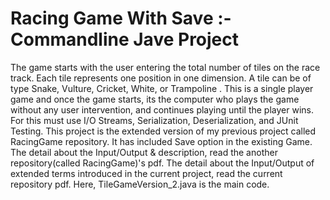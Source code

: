 # Racing Game With Save :- Commandline Jave Project
The game starts with the user entering the total number of tiles on the race track. Each tile represents one position in one dimension. A tile can be of type Snake, Vulture, Cricket, White, or Trampoline . This is a single player game and once the game starts, its the computer who plays the game without any user intervention, and continues playing until the player wins. For this must use I/O Streams, Serialization, Deserialization, and JUnit Testing. This project is the extended version of my previous project called RacingGame repository. It has included Save option in the existing Game.
The detail about the Input/Output & description, read the another repository(called RacingGame)'s pdf.
The detail about the Input/Output of extended terms introduced in the current project, read the current repository pdf. 
Here, TileGameVersion_2.java is the main code.
